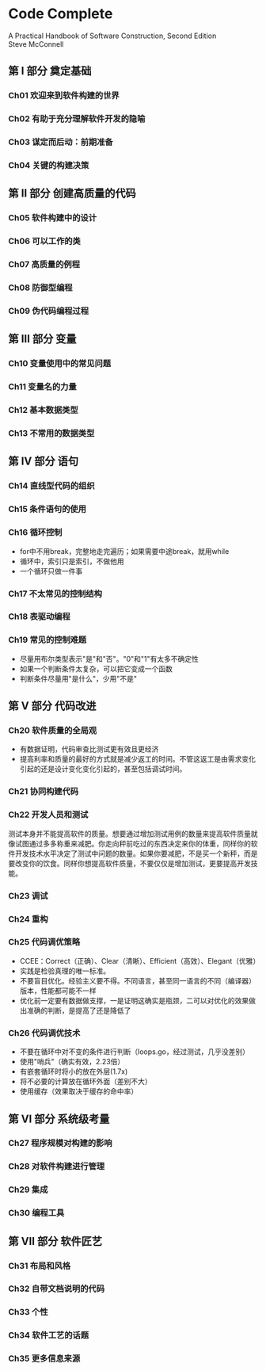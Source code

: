 # Code Complete
A Practical Handbook of Software Construction, Second Edition  
Steve McConnell

## 第 Ⅰ 部分 奠定基础
### Ch01 欢迎来到软件构建的世界
### Ch02 有助于充分理解软件开发的隐喻
### Ch03 谋定而后动：前期准备
### Ch04 关键的构建决策

## 第 Ⅱ 部分 创建高质量的代码
### Ch05 软件构建中的设计
### Ch06 可以工作的类
### Ch07 高质量的例程
### Ch08 防御型编程
### Ch09 伪代码编程过程

## 第 Ⅲ 部分 变量
### Ch10 变量使用中的常见问题
### Ch11 变量名的力量
### Ch12 基本数据类型
### Ch13 不常用的数据类型

## 第 Ⅳ 部分 语句
### Ch14 直线型代码的组织
### Ch15 条件语句的使用
### Ch16 循环控制
- for中不用break，完整地走完遍历；如果需要中途break，就用while 
- 循环中，索引只是索引，不做他用 
- 一个循环只做一件事 

### Ch17 不太常见的控制结构
### Ch18 表驱动编程
### Ch19 常见的控制难题
- 尽量用布尔类型表示"是"和"否"。"0"和"1"有太多不确定性
- 如果一个判断条件太复杂，可以把它变成一个函数
- 判断条件尽量用"是什么"，少用"不是"

## 第 Ⅴ 部分 代码改进
### Ch20 软件质量的全局观
- 有数据证明，代码审查比测试更有效且更经济
- 提高利率和质量的最好的方式就是减少返工的时间。不管这返工是由需求变化引起的还是设计变化变化引起的，甚至包括调试时间。

### Ch21 协同构建代码
### Ch22 开发人员和测试
测试本身并不能提高软件的质量。想要通过增加测试用例的数量来提高软件质量就像试图通过多多称重来减肥。你走向秤前吃过的东西决定来你的体重，同样你的软件开发技术水平决定了测试中问题的数量。如果你要减肥，不是买一个新秤，而是要改变你的饮食。同样你想提高软件质量，不要仅仅是增加测试，更要提高开发技能。
### Ch23 调试
### Ch24 重构
### Ch25 代码调优策略
- CCEE：Correct（正确）、Clear（清晰）、Efficient（高效）、Elegant（优雅）
- 实践是检验真理的唯一标准。
- 不要盲目优化。经验主义要不得。不同语言，甚至同一语言的不同（编译器）版本，性能都可能不一样
- 优化前一定要有数据做支撑，一是证明这确实是瓶颈，二可以对优化的效果做出准确的判断，是提高了还是降低了

### Ch26 代码调优技术
- 不要在循环中对不变的条件进行判断（loops.go，经过测试，几乎没差别）
- 使用"哨兵"（确实有效，2.23倍）
- 有嵌套循环时将小的放在外层(1.7x)
- 将不必要的计算放在循环外面（差别不大）
- 使用缓存（效果取决于缓存的命中率）

## 第 Ⅵ 部分 系统级考量
### Ch27 程序规模对构建的影响
### Ch28 对软件构建进行管理
### Ch29 集成
### Ch30 编程工具

## 第 Ⅶ 部分 软件匠艺
### Ch31 布局和风格
### Ch32 自带文档说明的代码
### Ch33 个性
### Ch34 软件工艺的话题
### Ch35 更多信息来源
